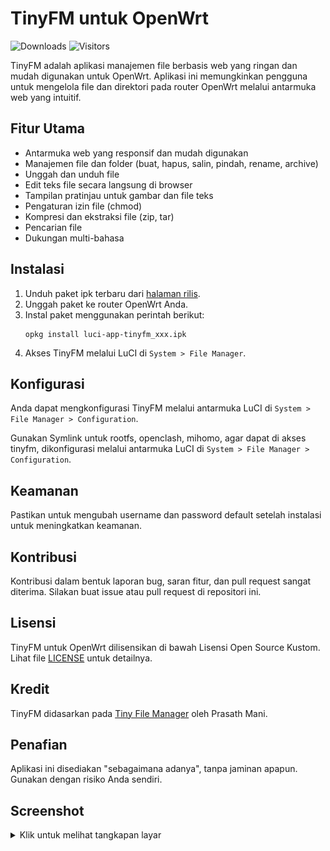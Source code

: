 # TinyFM untuk OpenWrt
![Downloads](https://img.shields.io/github/downloads/bobbyunknown/subdomain-scanner/total)
![Visitors](https://visitor-badge.laobi.icu/badge?page_id=bobbyunknown.subdomain-scanner)

TinyFM adalah aplikasi manajemen file berbasis web yang ringan dan mudah digunakan untuk OpenWrt. Aplikasi ini memungkinkan pengguna untuk mengelola file dan direktori pada router OpenWrt melalui antarmuka web yang intuitif.

## Fitur Utama

- Antarmuka web yang responsif dan mudah digunakan
- Manajemen file dan folder (buat, hapus, salin, pindah, rename, archive)
- Unggah dan unduh file
- Edit teks file secara langsung di browser
- Tampilan pratinjau untuk gambar dan file teks
- Pengaturan izin file (chmod)
- Kompresi dan ekstraksi file (zip, tar)
- Pencarian file
- Dukungan multi-bahasa

## Instalasi

1. Unduh paket ipk terbaru dari [halaman rilis](https://github.com/bobbyunknown/luci-app-tinyfm/releases).
2. Unggah paket ke router OpenWrt Anda.
3. Instal paket menggunakan perintah berikut:
   ```
   opkg install luci-app-tinyfm_xxx.ipk
   ```
4. Akses TinyFM melalui LuCI di `System > File Manager`.

## Konfigurasi

Anda dapat mengkonfigurasi TinyFM melalui antarmuka LuCI di `System > File Manager > Configuration`.

Gunakan Symlink untuk rootfs, openclash, mihomo, agar dapat di akses tinyfm, dikonfigurasi melalui antarmuka LuCI di `System > File Manager > Configuration`.

## Keamanan

Pastikan untuk mengubah username dan password default setelah instalasi untuk meningkatkan keamanan.

## Kontribusi

Kontribusi dalam bentuk laporan bug, saran fitur, dan pull request sangat diterima. Silakan buat issue atau pull request di repositori ini.

## Lisensi

TinyFM untuk OpenWrt dilisensikan di bawah Lisensi Open Source Kustom. Lihat file [LICENSE](LICENSE) untuk detailnya.

## Kredit

TinyFM didasarkan pada [Tiny File Manager](https://github.com/prasathmani/tinyfilemanager) oleh Prasath Mani.

## Penafian

Aplikasi ini disediakan "sebagaimana adanya", tanpa jaminan apapun. Gunakan dengan risiko Anda sendiri.


## Screenshot

<details>
<summary>Klik untuk melihat tangkapan layar</summary>

![Screenshot 1](img/Snag_14710b2.png)
![Screenshot 2](img/Snag_14711eb.png)
![Screenshot 3](img/Snag_147117e.png)
![Screenshot 4](img/Snag_1471120.png)

</details>
